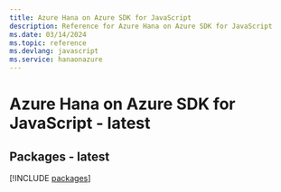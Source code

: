 ```yaml
---
title: Azure Hana on Azure SDK for JavaScript
description: Reference for Azure Hana on Azure SDK for JavaScript
ms.date: 03/14/2024
ms.topic: reference
ms.devlang: javascript
ms.service: hanaonazure
---
```

# Azure Hana on Azure SDK for JavaScript - latest
## Packages - latest
[!INCLUDE [packages](hana-on-azure-index.md)]